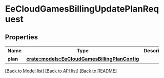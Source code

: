 # EeCloudGamesBillingUpdatePlanRequest

## Properties

Name | Type | Description | Notes
------------ | ------------- | ------------- | -------------
**plan** | [**crate::models::EeCloudGamesBillingPlanConfig**](EeCloudGamesBillingPlanConfig.md) |  | 

[[Back to Model list]](../README.md#documentation-for-models) [[Back to API list]](../README.md#documentation-for-api-endpoints) [[Back to README]](../README.md)


